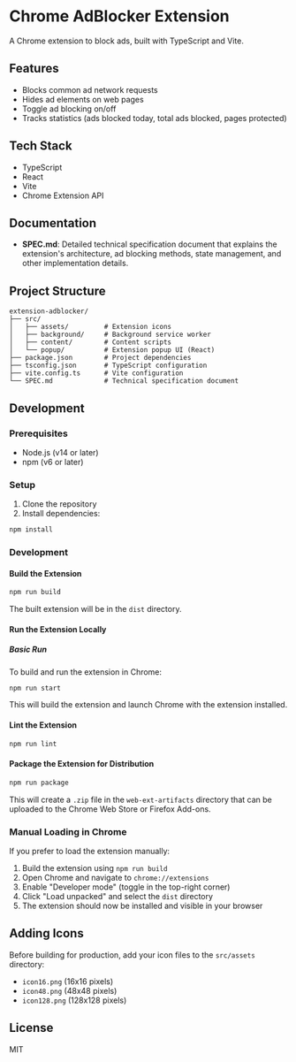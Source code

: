 # Chrome AdBlocker Extension

A Chrome extension to block ads, built with TypeScript and Vite.

## Features

-   Blocks common ad network requests
-   Hides ad elements on web pages
-   Toggle ad blocking on/off
-   Tracks statistics (ads blocked today, total ads blocked, pages protected)

## Tech Stack

-   TypeScript
-   React
-   Vite
-   Chrome Extension API

## Documentation

-   **SPEC.md**: Detailed technical specification document that explains the extension's architecture, ad blocking methods, state management, and other implementation details.

## Project Structure

```
extension-adblocker/
├── src/
│   ├── assets/         # Extension icons
│   ├── background/     # Background service worker
│   ├── content/        # Content scripts
│   └── popup/          # Extension popup UI (React)
├── package.json        # Project dependencies
├── tsconfig.json       # TypeScript configuration
├── vite.config.ts      # Vite configuration
└── SPEC.md             # Technical specification document
```

## Development

### Prerequisites

-   Node.js (v14 or later)
-   npm (v6 or later)

### Setup

1. Clone the repository
2. Install dependencies:

```bash
npm install
```

### Development

#### Build the Extension

```bash
npm run build
```

The built extension will be in the `dist` directory.

#### Run the Extension Locally

##### Basic Run

To build and run the extension in Chrome:

```bash
npm run start
```

This will build the extension and launch Chrome with the extension installed.

#### Lint the Extension

```bash
npm run lint
```

#### Package the Extension for Distribution

```bash
npm run package
```

This will create a `.zip` file in the `web-ext-artifacts` directory that can be uploaded to the Chrome Web Store or Firefox Add-ons.

### Manual Loading in Chrome

If you prefer to load the extension manually:

1. Build the extension using `npm run build`
2. Open Chrome and navigate to `chrome://extensions`
3. Enable "Developer mode" (toggle in the top-right corner)
4. Click "Load unpacked" and select the `dist` directory
5. The extension should now be installed and visible in your browser

## Adding Icons

Before building for production, add your icon files to the `src/assets` directory:

-   `icon16.png` (16x16 pixels)
-   `icon48.png` (48x48 pixels)
-   `icon128.png` (128x128 pixels)

## License

MIT
